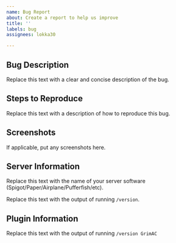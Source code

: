 ```yaml
---
name: Bug Report
about: Create a report to help us improve
title: ''
labels: bug
assignees: lokka30

---
```


## Bug Description

Replace this text with a clear and concise description of the bug.

## Steps to Reproduce

Replace this text with a description of how to reproduce this bug.

## Screenshots

If applicable, put any screenshots here.

## Server Information

Replace this text with the name of your server software (Spigot/Paper/Airplane/Pufferfish/etc).

Replace this text with the output of running `/version`.

## Plugin Information

Replace this text with the output of running `/version GrimAC`
